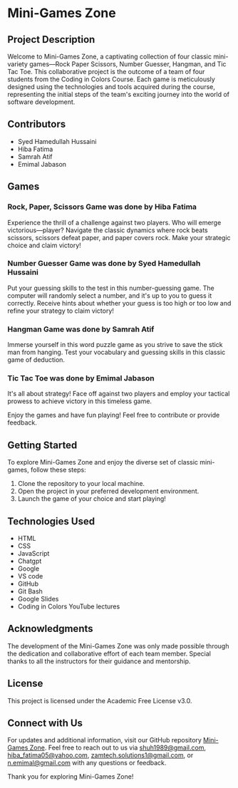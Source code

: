 # Mini-Games Zone

## Project Description

Welcome to Mini-Games Zone, a captivating collection of four classic mini-variety games—Rock Paper Scissors, Number Guesser, Hangman, and Tic Tac Toe. This collaborative project is the outcome of a team of four students from the Coding in Colors Course. Each game is meticulously designed using the technologies and tools acquired during the course, representing the initial steps of the team's exciting journey into the world of software development.

## Contributors

- Syed Hamedullah Hussaini
- Hiba Fatima
- Samrah Atif
- Emimal Jabason

## Games

### Rock, Paper, Scissors Game was done by Hiba Fatima

Experience the thrill of a challenge against two players. Who will emerge victorious—player? Navigate the classic dynamics where rock beats scissors, scissors defeat paper, and paper covers rock. Make your strategic choice and claim victory!

### Number Guesser Game was done by Syed Hamedullah Hussaini

Put your guessing skills to the test in this number-guessing game. The computer will randomly select a number, and it's up to you to guess it correctly. Receive hints about whether your guess is too high or too low and refine your strategy to claim victory!

### Hangman Game was done by Samrah Atif

Immerse yourself in this word puzzle game as you strive to save the stick man from hanging. Test your vocabulary and guessing skills in this classic game of deduction.

### Tic Tac Toe was done by Emimal Jabason

It's all about strategy! Face off against two players and employ your tactical prowess to achieve victory in this timeless game.


Enjoy the games and have fun playing! Feel free to contribute or provide feedback.

## Getting Started

To explore Mini-Games Zone and enjoy the diverse set of classic mini-games, follow these steps:

1. Clone the repository to your local machine.
2. Open the project in your preferred development environment.
3. Launch the game of your choice and start playing!

## Technologies Used

- HTML
- CSS
- JavaScript
- Chatgpt
- Google
- VS code
- GitHub 
- Git Bash
- Google Slides
- Coding in Colors YouTube lectures

## Acknowledgments

The development of the Mini-Games Zone was only made possible through the dedication and collaborative effort of each team member. Special thanks to all the instructors for their guidance and mentorship.

## License

This project is licensed under the Academic Free License v3.0.

## Connect with Us

For updates and additional information, visit our GitHub repository [Mini-Games Zone](https://github.com/syedhamed/Mini-Project). Feel free to reach out to us via shuh1989@gmail.com, hiba_fatima05@yahoo.com, zamtech.solutions1@gmail.com, or n.emimal@gmail.com with any questions or feedback.

Thank you for exploring Mini-Games Zone!

